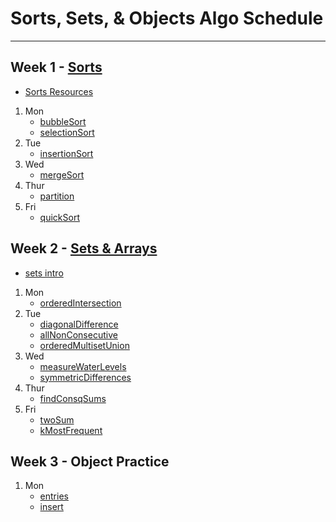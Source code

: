 # Sorts, Sets, & Objects Algo Schedule

---

## Week 1 - [Sorts](../sorts)

- [Sorts Resources](../sorts/Sorts.md)

1. Mon
   - [bubbleSort](../sorts/bubbleSort.js)
   - [selectionSort](../sorts/selectionSort.js)
2. Tue
   - [insertionSort](../sorts/insertionSort.js)
3. Wed
   - [mergeSort](../sorts/mergeSort.js)
4. Thur
   - [partition](../sorts/partition.js)
5. Fri
   - [quickSort](../sorts/quickSort.js)

## Week 2 - [Sets & Arrays](../arrays)

- [sets intro](../arrays/sets.md)

1. Mon
   - [orderedIntersection](../arrays/orderedIntersection.js)
2. Tue
   - [diagonalDifference](../arrays/diagonalDifference.js)
   - [allNonConsecutive](../arrays/allNonConsecutive.js)
   - [orderedMultisetUnion](../arrays/orderedMultisetUnion.js)
3. Wed
   - [measureWaterLevels](../arrays/measureWaterLevels.js)
   - [symmetricDifferences](../arrays/symmetricDifferences.js)
4. Thur
   - [findConsqSums](../arrays/findConsqSums.js)
5. Fri
   - [twoSum](../arrays/twoSum.js)
   - [kMostFrequent](../arrays/kMostFrequent.js)

## Week 3 - Object Practice

1. Mon
   - [entries](../recreated_methods/Object/entries.js)
   - [insert](../objects/insert.js)
